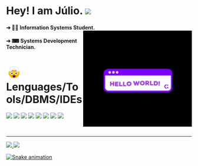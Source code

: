 # Hey! I am Júlio. <img src="https://raw.githubusercontent.com/iampavangandhi/iampavangandhi/master/gifs/Hi.gif" width="30px">

<div>
  
####  ➔ 👨‍💻 Information Systems Student. <img align="right" alt="gif" width="295px" src="https://github.com/AsTunO/AsTunO/blob/main/GitGif/200w.gif">
####  ➔ ⌨ Systems Development Technician.                               
  
</div >
</div>

# <img src="https://github.com/AsTunO/AsTunO/blob/main/GitGif/emoji.gif" width="40px"> Lenguages/Tools/DBMS/IDEs

</div>

<div aling="center">
<p aling="center">
<img height="28em" src="https://img.shields.io/badge/Java-ED8B00?style=for-the-badge&logo=java&logoColor=white"/>
<img height="28em" src="https://img.shields.io/badge/Python-3776AB?style=for-the-badge&logo=python&logoColor=white"/>
<img height="28em" src="https://img.shields.io/badge/JavaScript-F7DF1E?style=for-the-badge&logo=javascript&logoColor=black"/>
<img height="28em" src="https://img.shields.io/badge/HTML5-E34F26?style=for-the-badge&logo=html5&logoColor=white"/>
<img height="28em" src="https://img.shields.io/badge/CSS3-1572B6?style=for-the-badge&logo=css3&logoColor=white"/>
<img height="28m" src="https://img.shields.io/badge/MySQL-00000F?style=for-the-badge&logo=mysql&logoColor=white"/>
<img height="28m" src="https://img.shields.io/badge/Microsoft_SQL_Server-CC2927?style=for-the-badge&logo=microsoft-sql-server&logoColor=white"/>
<img height="28m" src="https://img.shields.io/badge/Visual_Studio_Code-0078D4?style=for-the-badge&logo=visual%20studio%20code&logoColor=white"/>
</p>

</br>
</div>

---

<div>
  <a href="https://github.com/AsTunO">
  <img height="235m" src="https://github-readme-stats.vercel.app/api?username=AsTunO&show_icons=true&theme=midnight-purple&include_all_commits=true&count_private=true"/>
  <img height="235m" src="https://github-readme-stats.vercel.app/api/top-langs/?username=AsTunO&langs_count=16&theme=midnight-purple"/>
</div>

![Snake animation](https://github.com/AsTunO/AsTunO/blob/output/github-contribution-grid-snake.svg)
  
